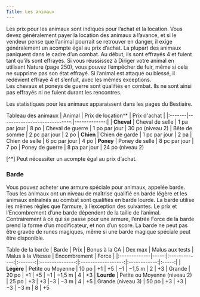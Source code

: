```yaml
---
Title: Les animaux
---
```

Les prix pour les animaux sont indiqués pour l’achat et la location. Vous devez généralement payer la location des animaux à l’avance, et si le vendeur pense que l’animal pourrait se retrouver en danger, il exige généralement un acompte égal au prix d’achat. La plupart des animaux paniquent dans le cadre d’un combat. Au début, ils sont effrayés 4 et fuient tant 
qu’ils sont effrayés. Si vous réussissez à Diriger votre animal en utilisant Nature (page 250), vous pouvez l’empêcher de fuir, même si cela ne supprime pas son état effrayé. Si l’animal est attaqué ou blessé, il redevient effrayé 4 et s’enfuit, avec les mêmes exceptions.  
Les chevaux et poneys de guerre sont qualifiés en combat. Ils ne sont ainsi pas effrayés ni ne fuient durant les rencontres.

Les statistiques pour les animaux apparaissent dans les pages du Bestiaire.

Tableau des animaux
| Animal | Prix de location^* | Prix d'achat |
|:-------|-----------------------------:|-------------:|
| **Cheval**
| Cheval de selle | 1 pa par jour | 8 po
| Cheval de guerre | 1 po par jour | 30 po (niveau 2)
| Bête de somme | 2 pc par jour | 2 po
| **Chien**
| Chien de garde | 1 pc par jour | 2 pa
| Chien de selle | 6 pc par jour | 4 po
| **Poney**
| Poney de selle | 8 pc par jour | 7 po
| Poney de guerre | 8 pa par jour | 24 po (niveau 2)

[^*] Peut nécessiter un acompte égal au prix d’achat.

### Barde
Vous pouvez acheter une armure spéciale pour animaux, appelée barde. Tous les animaux ont un niveau de maîtrise qualifié en barde légère et les animaux entraînés au combat sont qualifiés en barde lourde. La barde utilise les mêmes règles que l’armure, à l’exception des suivantes. Le prix et l’Encombrement d’une barde dépendent de la taille de l’animal. Contrairement à ce qui se passe pour une armure, l’entrée Force de la barde prend la forme d’un modificateur, et non d’un score. La barde ne peut pas être gravée de runes magiques, même si une barde magique spéciale peut être disponible.

Table de la barde
| Barde | Prix | Bonus à la CA | Dex max | Malus aux tests | Malus à la Vitesse | Encombrement | Force |
|:-------------|-----:|:-------------:|:-------:|:---------------:|:------------------:|:------------:|:-----:|
| **Légère**
| Petite ou Moyenne | 10 po | +1 | +5 | −1 | −1,5 m | 2 | +3
| Grande | 20 po | +1 | +5 | −1 | −1,5 m | 4 | +3
| **Lourde**
| Petite ou Moyenne (niveau 2) | 25 po | +3 | +3 |−3 | −3 m | 4 | +5
| Grande (niveau 3) | 50 po | +3 | +3 | −3 | −3 m | 8 | +5